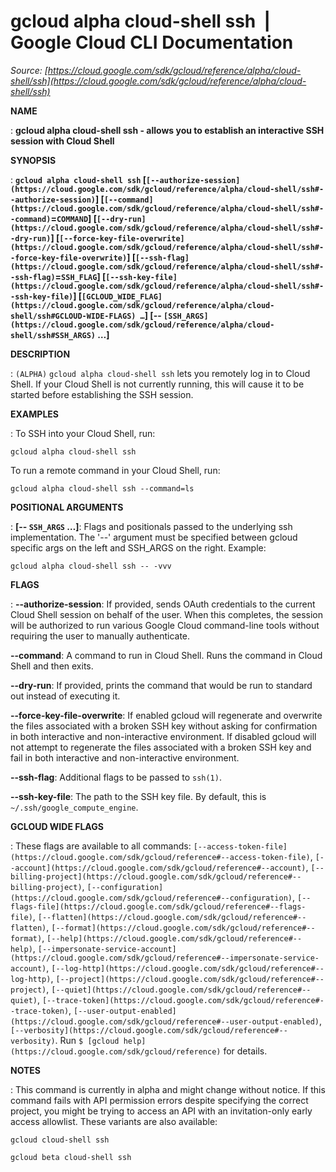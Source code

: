# gcloud alpha cloud-shell ssh  |  Google Cloud CLI Documentation

*Source: [https://cloud.google.com/sdk/gcloud/reference/alpha/cloud-shell/ssh](https://cloud.google.com/sdk/gcloud/reference/alpha/cloud-shell/ssh)*

**NAME**

: **gcloud alpha cloud-shell ssh - allows you to establish an interactive SSH session with Cloud Shell**

**SYNOPSIS**

: **`gcloud alpha cloud-shell ssh` [`[--authorize-session](https://cloud.google.com/sdk/gcloud/reference/alpha/cloud-shell/ssh#--authorize-session)`] [`[--command](https://cloud.google.com/sdk/gcloud/reference/alpha/cloud-shell/ssh#--command)`=`COMMAND`] [`[--dry-run](https://cloud.google.com/sdk/gcloud/reference/alpha/cloud-shell/ssh#--dry-run)`] [`[--force-key-file-overwrite](https://cloud.google.com/sdk/gcloud/reference/alpha/cloud-shell/ssh#--force-key-file-overwrite)`] [`[--ssh-flag](https://cloud.google.com/sdk/gcloud/reference/alpha/cloud-shell/ssh#--ssh-flag)`=`SSH_FLAG`] [`[--ssh-key-file](https://cloud.google.com/sdk/gcloud/reference/alpha/cloud-shell/ssh#--ssh-key-file)`] [`[GCLOUD_WIDE_FLAG](https://cloud.google.com/sdk/gcloud/reference/alpha/cloud-shell/ssh#GCLOUD-WIDE-FLAGS) …`] [-- `[SSH_ARGS](https://cloud.google.com/sdk/gcloud/reference/alpha/cloud-shell/ssh#SSH_ARGS)` …]**

**DESCRIPTION**

: `(ALPHA)` `gcloud alpha cloud-shell ssh` lets you remotely
log in to Cloud Shell. If your Cloud Shell is not currently running, this will
cause it to be started before establishing the SSH session.

**EXAMPLES**

: To SSH into your Cloud Shell, run:

```
gcloud alpha cloud-shell ssh
```

To run a remote command in your Cloud Shell, run:

```
gcloud alpha cloud-shell ssh --command=ls
```

**POSITIONAL ARGUMENTS**

: **[-- `SSH_ARGS` …]**:
Flags and positionals passed to the underlying ssh implementation.
The '--' argument must be specified between gcloud specific args on the left and
SSH_ARGS on the right. Example:

```
gcloud alpha cloud-shell ssh -- -vvv
```

**FLAGS**

: **--authorize-session**:
If provided, sends OAuth credentials to the current Cloud Shell session on
behalf of the user. When this completes, the session will be authorized to run
various Google Cloud command-line tools without requiring the user to manually
authenticate.

**--command**:
A command to run in Cloud Shell.
Runs the command in Cloud Shell and then exits.

**--dry-run**:
If provided, prints the command that would be run to standard out instead of
executing it.

**--force-key-file-overwrite**:
If enabled gcloud will regenerate and overwrite the files associated with a
broken SSH key without asking for confirmation in both interactive and
non-interactive environment.
If disabled gcloud will not attempt to regenerate the files associated with a
broken SSH key and fail in both interactive and non-interactive environment.

**--ssh-flag**:
Additional flags to be passed to `ssh(1)`.

**--ssh-key-file**:
The path to the SSH key file. By default, this is
`~/.ssh/google_compute_engine`.

**GCLOUD WIDE FLAGS**

: These flags are available to all commands: `[--access-token-file](https://cloud.google.com/sdk/gcloud/reference#--access-token-file)`,
`[--account](https://cloud.google.com/sdk/gcloud/reference#--account)`, `[--billing-project](https://cloud.google.com/sdk/gcloud/reference#--billing-project)`,
`[--configuration](https://cloud.google.com/sdk/gcloud/reference#--configuration)`,
`[--flags-file](https://cloud.google.com/sdk/gcloud/reference#--flags-file)`,
`[--flatten](https://cloud.google.com/sdk/gcloud/reference#--flatten)`, `[--format](https://cloud.google.com/sdk/gcloud/reference#--format)`, `[--help](https://cloud.google.com/sdk/gcloud/reference#--help)`, `[--impersonate-service-account](https://cloud.google.com/sdk/gcloud/reference#--impersonate-service-account)`,
`[--log-http](https://cloud.google.com/sdk/gcloud/reference#--log-http)`,
`[--project](https://cloud.google.com/sdk/gcloud/reference#--project)`, `[--quiet](https://cloud.google.com/sdk/gcloud/reference#--quiet)`, `[--trace-token](https://cloud.google.com/sdk/gcloud/reference#--trace-token)`, `[--user-output-enabled](https://cloud.google.com/sdk/gcloud/reference#--user-output-enabled)`,
`[--verbosity](https://cloud.google.com/sdk/gcloud/reference#--verbosity)`.
Run `$ [gcloud help](https://cloud.google.com/sdk/gcloud/reference)` for details.

**NOTES**

: This command is currently in alpha and might change without notice. If this
command fails with API permission errors despite specifying the correct project,
you might be trying to access an API with an invitation-only early access
allowlist. These variants are also available:

```
gcloud cloud-shell ssh
```

```
gcloud beta cloud-shell ssh
```